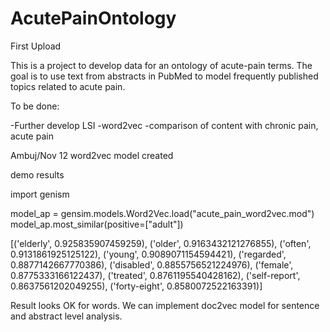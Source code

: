 # AcutePainOntology
First Upload

This is a project to develop data for an ontology of acute-pain terms. The goal is to use text from abstracts in PubMed to model frequently published topics related to acute pain. 

To be done:

-Further develop LSI
-word2vec
-comparison of content with chronic pain, acute pain


Ambuj/Nov 12
word2vec model created

demo results


import genism

model_ap = gensim.models.Word2Vec.load("acute_pain_word2vec.mod")
model_ap.most_similar(positive=["adult"])

[('elderly', 0.925835907459259), ('older', 0.9163432121276855), ('often', 0.9131861925125122), ('young', 0.9089071154594421), ('regarded', 0.8877142667770386), ('disabled', 0.8855756521224976), ('female', 0.8775333166122437), ('treated', 0.8761195540428162), ('self-report', 0.8637561202049255), ('forty-eight', 0.8580072522163391)]

Result looks OK for words. We can implement doc2vec model for sentence and abstract level analysis.

  